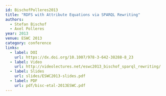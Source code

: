 ```yaml
---
id: BischofPolleres2013
title: "RDFS with Attribute Equations via SPARQL Rewriting"
authors:
  - Stefan Bischof
  - Axel Polleres
year: 2013
venue: ESWC 2013
category: conference
links:
  - label: DOI
    url: https://dx.doi.org/10.1007/978-3-642-38288-8_23
  - label: Video
    url: http://videolectures.net/eswc2013_bischof_sparql_rewriting/
  - label: Slides
    url: slides/ESWC2013-slides.pdf
  - label: PDF
    url: pdf/bisc-etal-2013ESWC.pdf
---
```

